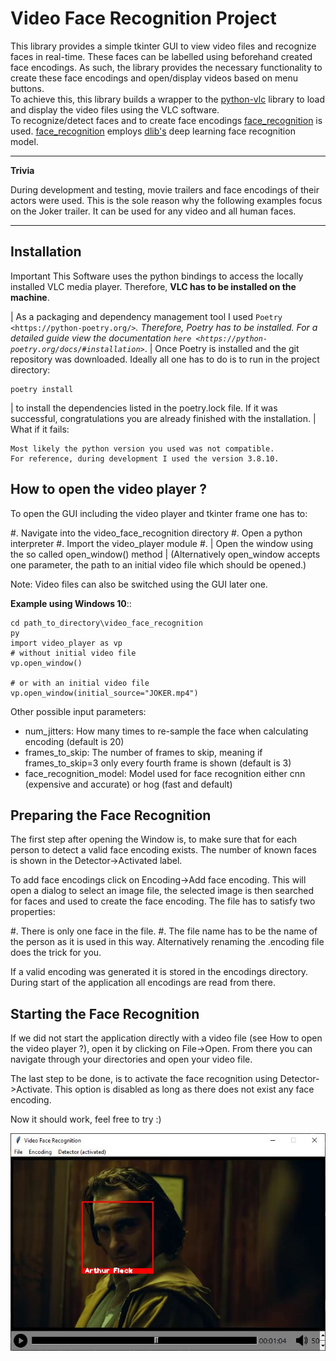 Video Face Recognition Project
==============================
This library provides a simple tkinter GUI to view video files and recognize 
faces in real-time. These faces can be labelled using beforehand created face encodings.
As such, the library provides the necessary functionality to create these face
encodings and open/display videos based on menu buttons.  
To achieve this, this library builds a wrapper to the [python-vlc](https://github.com/oaubert/python-vlc) library to load and display the video files using the VLC software.  
To recognize/detect faces and to create face encodings [face_recognition](https://github.com/ageitgey/face_recognition) is used. [face_recognition](https://github.com/ageitgey/face_recognition) employs [dlib's](http://dlib.net/) deep learning face recognition model.

---
**Trivia**

During development and testing, movie trailers and face encodings of their actors were used.
This is the sole reason why the following examples focus on the Joker
trailer. It can be used for any video and all human faces.

---

Installation
------------
Important
    This Software uses the python bindings to access the locally installed VLC media
    player. Therefore, **VLC has to be installed on the machine**.

|  As a packaging and dependency management tool I used `Poetry <https://python-poetry.org/>`_.
   Therefore, Poetry has to be installed. For a detailed guide view the documentation
   `here <https://python-poetry.org/docs/#installation>`_.
|  Once Poetry is installed and the git repository was downloaded. Ideally all one has
   to do is to run in the project directory:

    poetry install

|  to install the dependencies listed in the poetry.lock file. If it was successful, congratulations
   you are already finished with the installation.
|  What if it fails:

    Most likely the python version you used was not compatible.
    For reference, during development I used the version 3.8.10.


How to open the video player ?
-------------------------------
To open the GUI including the video player and tkinter frame one has to:

#. Navigate into the video_face_recognition directory
#. Open a python interpreter
#. Import the video_player module
#. |  Open the window using the so called open_window() method
   |  (Alternatively open_window accepts one parameter, the path to an initial video file which should be opened.)

Note:
 Video files can also be switched using the GUI later one.

**Example using Windows 10**::

    cd path_to_directory\video_face_recognition
    py
    import video_player as vp
    # without initial video file
    vp.open_window()

    # or with an initial video file
    vp.open_window(initial_source="JOKER.mp4")


Other possible input parameters:

* num_jitters: How many times to re-sample the face when calculating encoding (default is 20)
* frames_to_skip: The number of frames to skip, meaning if frames_to_skip=3 only every fourth frame is shown (default is 3)
* face_recognition_model: Model used for face recognition either cnn (expensive and accurate) or hog (fast and default)


Preparing the Face Recognition
-------------------------------
The first step after opening the Window is, to make sure that for each person to detect a valid face encoding exists.
The number of known faces is shown in the Detector->Activated label. 

To add face encodings click on Encoding->Add face encoding. This will open a dialog to select an image file,
the selected image is then searched for faces and used to create the face encoding.
The file has to satisfy two properties:

#. There is only one face in the file.
#. The file name has to be the name of the person as it is used in this way.
   Alternatively renaming the .encoding file does the trick for you.

If a valid encoding was generated it is stored in the encodings directory. During start of the application all
encodings are read from there.

Starting the Face Recognition
-----------------------------
If we did not start the application directly with a video file (see How to open the video player ?), 
open it by clicking on File->Open. From there you can navigate through your directories and open your video file.

The last step to be done, is to activate the face recognition using Detector->Activate. This option is disabled as long
as there does not exist any face encoding.

Now it should work, feel free to try :)

![Joker Trailer with a detected face](resources/face_detected.jpg)